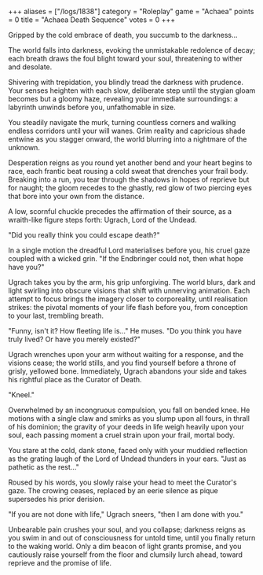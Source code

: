 +++
aliases = ["/logs/1838"]
category = "Roleplay"
game = "Achaea"
points = 0
title = "Achaea Death Sequence"
votes = 0
+++

Gripped by the cold embrace of death, you succumb to the darkness...

The world falls into darkness, evoking the unmistakable redolence of decay; each breath draws the foul blight toward your soul, threatening to wither and desolate.

Shivering with trepidation, you blindly tread the darkness with prudence. Your senses heighten with each slow, deliberate step until the stygian gloam becomes but a gloomy haze, revealing your immediate surroundings: a labyrinth unwinds before you, unfathomable in size.

You steadily navigate the murk, turning countless corners and walking endless corridors until your will wanes. Grim reality and capricious shade entwine as you stagger onward, the world blurring into a nightmare of the unknown.

Desperation reigns as you round yet another bend and your heart begins to race, each frantic beat rousing a cold sweat that drenches your frail body. Breaking into a run, you tear through the shadows in hopes of reprieve but for naught; the gloom recedes to the ghastly, red glow of two piercing eyes that bore into your own from the distance.

A low, scornful chuckle precedes the affirmation of their source, as a wraith-like figure steps forth: Ugrach, Lord of the Undead.

"Did you really think you could escape death?"

In a single motion the dreadful Lord materialises before you, his cruel gaze coupled with a wicked grin. "If the Endbringer could not, then what hope have you?"

Ugrach takes you by the arm, his grip unforgiving. The world blurs, dark and light swirling into obscure visions that shift with unnerving animation. Each attempt to focus brings the imagery closer to corporeality, until realisation strikes: the pivotal moments of your life flash before you, from conception to your last, trembling breath.

"Funny, isn't it? How fleeting life is..." He muses. "Do you think you have truly lived? Or have you merely existed?"

Ugrach wrenches upon your arm without waiting for a response, and the visions cease; the world stills, and you find yourself before a throne of grisly, yellowed bone. Immediately, Ugrach abandons your side and takes his rightful place as the Curator of Death.

"Kneel."

Overwhelmed by an incongruous compulsion, you fall on bended knee. He motions with a single claw and smirks as you slump upon all fours, in thrall of his dominion; the gravity of your deeds in life weigh heavily upon your soul, each passing moment a cruel strain upon your frail, mortal body.

You stare at the cold, dank stone, faced only with your muddied reflection as the grating laugh of the Lord of Undead thunders in your ears. "Just as pathetic as the rest..."

Roused by his words, you slowly raise your head to meet the Curator's gaze. The crowing ceases, replaced by an eerie silence as pique supersedes his prior derision.

"If you are not done with life," Ugrach sneers, "then I am done with you."

Unbearable pain crushes your soul, and you collapse; darkness reigns as you swim in and out of consciousness for untold time, until you finally return to the waking world. Only a dim beacon of light grants promise, and you cautiously raise yourself from the floor and clumsily lurch ahead, toward reprieve and the promise of life.